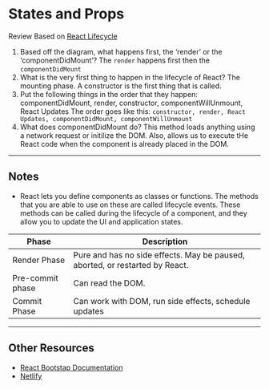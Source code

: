 # States and Props

Review Based on [React Lifecycle](https://medium.com/@joshuablankenshipnola/react-component-lifecycle-events-cb77e670a093)

1. Based off the diagram, what happens first, the ‘render’ or the ‘componentDidMount’?
  The `render` happens first then the `componentDidMount`
2. What is the very first thing to happen in the lifecycle of React?
  The mounting phase. A constructor is the first thing that is called.
3. Put the following things in the order that they happen: componentDidMount, render, constructor, componentWillUnmount, React Updates
  The order goes like this: `constructor, render, React Updates, componentDidMount, componentWillUnmount`
4. What does componentDidMount do?
  This method loads anything using a network request or initilize the DOM. Also, allows us to execute tHe React code when the component is already placed in the DOM.

***

## Notes

* React lets you define components as classes or functions. The methods that you are able to use on these are called lifecycle events. These methods can be called during the lifecycle of a component, and they allow you to update the UI and application states.

| Phase        |    Description    |
| ---------    |    ------------   |
| Render Phase | Pure and has no side effects. May be paused, aborted, or restarted by React. |
|Pre-commit phase | Can read the DOM. |
| Commit Phase | Can work with DOM, run side effects, schedule updates |

***

## Other Resources

* [React Bootstap Documentation](https://react-bootstrap.github.io/)
* [Netlify](https://www.netlify.com/)
